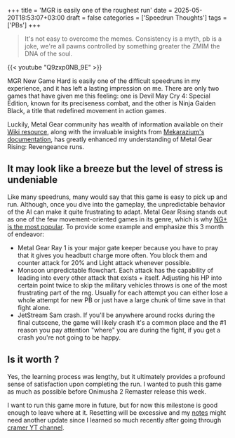 +++
title = 'MGR is easily one of the roughest run'
date = 2025-05-20T18:53:07+03:00
draft = false
categories = ['Speedrun Thoughts']
tags = ['PBs']
+++
> It's not easy to overcome the memes. Consistency is a myth, pb is a joke, we're all pawns controlled by something greater the ZMIM the DNA of the soul.
<!--more-->

{{< youtube "Q9zxp0NB_9E" >}}


MGR New Game Hard is easily one of the difficult speedruns in my experience, and it has left a lasting impression on me. There are only two games that have given me this feeling: one is Devil May Cry 4: Special Edition, known for its preciseness combat, and the other is Ninja Gaiden Black, a title that redefined movement in action games.

Luckily, Metal Gear community has wealth of information available on their [Wiki resource](https://metalgearspeedrunners.com/wiki/doku.php?id=metal_gear_rising:revengance), along with the invaluable insights from [Mekarazium's documentation](https://docs.google.com/spreadsheets/d/1ZJDO1VWNWjrYd-poQbo4Ha_XcaNTZ0O45qFhpiYCrZo/edit?gid=556438614#gid=556438614), has greatly enhanced my understanding of Metal Gear Rising: Revengeance runs.

## It may look like a breeze but the level of stress is undeniable 

Like many speedruns, many would say that this game is easy to pick up and run. Although, once you dive into the gameplay, the unpredictable behavior of the AI can make it quite frustrating to adapt. Metal Gear Rising stands out as one of the few movement-oriented games in its genre, which is why [NG+ is the most popular](https://speeddemosarchive.com/MetalGearRising.html). To provide some example and emphasize this 3 month of endeavor:

- Metal Gear Ray 1 is your major gate keeper because you have to pray that it gives you headbutt charge more often. You block them and counter attack for 20% and Light attack whenever possible.
- Monsoon unpredictable flowchart. Each attack has the capability of leading into every other attack that exists + itself. Adjusting his HP into certain point twice to skip the military vehicles throws is one of the most frustrating part of the rng. Usually for each attempt you can either lose a whole attempt for new PB or just have a large chunk of time save in that fight alone.
- JetStream Sam crash. If you'll be anywhere around rocks during the final cutscene, the game will likely crash it's a common place and the #1 reason you pay attention "where" you are during the fight, if you get a crash you're not going to be happy.

## Is it worth ?
Yes, the learning process was lengthy, but it ultimately provides a profound sense of satisfaction upon completing the run. I wanted to push this game as much as possible before Onimusha 2 Remaster release this week.

I want to run this game more in future, but for now this milestone is good enough to leave where at it. Resetting will be excessive and my [notes](https://bit.ly/42aWtVS) might need another update since I learned so much recently after going through [cramer YT channel](https://www.youtube.com/channel/UCoD3CAKWLWq1EBMPH7NBHmw).
